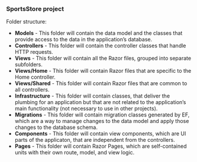 ### SportsStore project

Folder structure:
- **Models** - This folder will contain the data model and the classes that provide access to the data in
the application’s database.
- **Controllers** - This folder will contain the controller classes that handle HTTP requests.
- **Views** - This folder will contain all the Razor files, grouped into separate subfolders.
- **Views/Home** - This folder will contain Razor files that are specific to the Home controller.
- **Views/Shared** - This folder will contain Razor files that are common to all controllers.
- **Infrastructure** - This folder will contain classes, that deliver the plumbing for an application but
that are not related to the application’s main functionality (not necessary to use in other projects).
- **Migrations** - This folder will contain migration classes generated by EF, which are a way to manage changes to the data model and apply those changes to the database schema.
- **Components** - This folder will contain view components, which are UI parts of the applicaton, that are independent from the controllers.
- **Pages** - This folder will contain Razor Pages, which are self-contained units with their own route, model, and view logic.